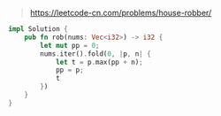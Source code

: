 > https://leetcode-cn.com/problems/house-robber/

``` rust
impl Solution {
    pub fn rob(nums: Vec<i32>) -> i32 {
        let mut pp = 0;
        nums.iter().fold(0, |p, n| {
            let t = p.max(pp + n);
            pp = p;
            t
        })
    }
}
```
